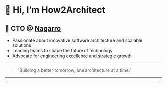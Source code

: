# 👋 Hi, I’m How2Architect

## 🚀 CTO @ [Nagarro](https://www.nagarro.com/)

- Passionate about innovative software architecture and scalable solutions
- Leading teams to shape the future of technology
- Advocate for engineering excellence and strategic growth

---

> "Building a better tomorrow, one architecture at a time."

---

<!--
**Let’s connect!**
- [LinkedIn](#)
- [Twitter](#)
- [Personal Website](#)
-->

---
